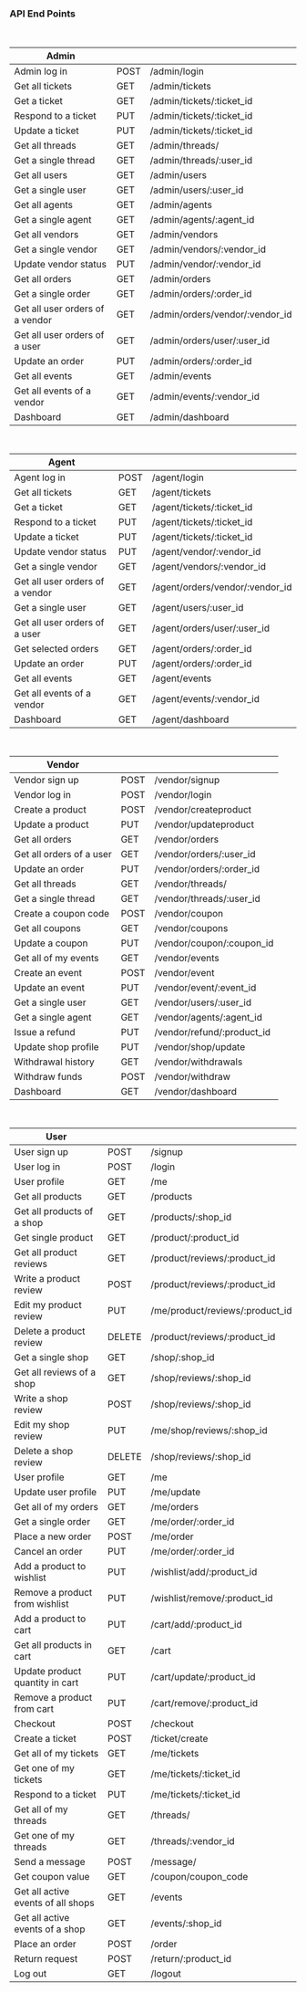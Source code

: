### API End Points

<br>

| Admin                           |      |                                 |
| ------------------------------- | ---- | ------------------------------- |
| Admin log in                    | POST | /admin/login                    |
| Get all tickets                 | GET  | /admin/tickets                  |
| Get a ticket                    | GET  | /admin/tickets/:ticket_id       |
| Respond to a ticket             | PUT  | /admin/tickets/:ticket_id       |
| Update a ticket                 | PUT  | /admin/tickets/:ticket_id       |
| Get all threads                 | GET  | /admin/threads/                 |
| Get a single thread             | GET  | /admin/threads/:user_id         |
| Get all users                   | GET  | /admin/users                    |
| Get a single user               | GET  | /admin/users/:user_id           |
| Get all agents                  | GET  | /admin/agents                   |
| Get a single agent              | GET  | /admin/agents/:agent_id         |
| Get all vendors                 | GET  | /admin/vendors                  |
| Get a single vendor             | GET  | /admin/vendors/:vendor_id       |
| Update vendor status            | PUT  | /admin/vendor/:vendor_id        |
| Get all orders                  | GET  | /admin/orders                   |
| Get a single order              | GET  | /admin/orders/:order_id         |
| Get all user orders of a vendor | GET  | /admin/orders/vendor/:vendor_id |
| Get all user orders of a user   | GET  | /admin/orders/user/:user_id     |
| Update an order                 | PUT  | /admin/orders/:order_id         |
| Get all events                  | GET  | /admin/events                   |
| Get all events of a vendor      | GET  | /admin/events/:vendor_id        |
| Dashboard                       | GET  | /admin/dashboard                |

<br>

| Agent                           |      |                                 |
| ------------------------------- | ---- | ------------------------------- |
| Agent log in                    | POST | /agent/login                    |
| Get all tickets                 | GET  | /agent/tickets                  |
| Get a ticket                    | GET  | /agent/tickets/:ticket_id       |
| Respond to a ticket             | PUT  | /agent/tickets/:ticket_id       |
| Update a ticket                 | PUT  | /agent/tickets/:ticket_id       |
| Update vendor status            | PUT  | /agent/vendor/:vendor_id        |
| Get a single vendor             | GET  | /agent/vendors/:vendor_id       |
| Get all user orders of a vendor | GET  | /agent/orders/vendor/:vendor_id |
| Get a single user               | GET  | /agent/users/:user_id           |
| Get all user orders of a user   | GET  | /agent/orders/user/:user_id     |
| Get selected orders             | GET  | /agent/orders/:order_id         |
| Update an order                 | PUT  | /agent/orders/:order_id         |
| Get all events                  | GET  | /agent/events                   |
| Get all events of a vendor      | GET  | /agent/events/:vendor_id        |
| Dashboard                       | GET  | /agent/dashboard                |

<br>

| Vendor                   |      |                            |
| ------------------------ | ---- | -------------------------- |
| Vendor sign up           | POST | /vendor/signup             |
| Vendor log in            | POST | /vendor/login              |
| Create a product         | POST | /vendor/createproduct      |
| Update a product         | PUT  | /vendor/updateproduct      |
| Get all orders           | GET  | /vendor/orders             |
| Get all orders of a user | GET  | /vendor/orders/:user_id    |
| Update an order          | PUT  | /vendor/orders/:order_id   |
| Get all threads          | GET  | /vendor/threads/           |
| Get a single thread      | GET  | /vendor/threads/:user_id   |
| Create a coupon code     | POST | /vendor/coupon             |
| Get all coupons          | GET  | /vendor/coupons            |
| Update a coupon          | PUT  | /vendor/coupon/:coupon_id  |
| Get all of my events     | GET  | /vendor/events             |
| Create an event          | POST | /vendor/event              |
| Update an event          | PUT  | /vendor/event/:event_id    |
| Get a single user        | GET  | /vendor/users/:user_id     |
| Get a single agent       | GET  | /vendor/agents/:agent_id   |
| Issue a refund           | PUT  | /vendor/refund/:product_id |
| Update shop profile      | PUT  | /vendor/shop/update        |
| Withdrawal history       | GET  | /vendor/withdrawals        |
| Withdraw funds           | POST | /vendor/withdraw           |
| Dashboard                | GET  | /vendor/dashboard          |

<br>

| User                               |        |                                 |
| ---------------------------------- | ------ | ------------------------------- |
| User sign up                       | POST   | /signup                         |
| User log in                        | POST   | /login                          |
| User profile                       | GET    | /me                             |
| Get all products                   | GET    | /products                       |
| Get all products of a shop         | GET    | /products/:shop_id              |
| Get single product                 | GET    | /product/:product_id            |
| Get all product reviews            | GET    | /product/reviews/:product_id    |
| Write a product review             | POST   | /product/reviews/:product_id    |
| Edit my product review             | PUT    | /me/product/reviews/:product_id |
| Delete a product review            | DELETE | /product/reviews/:product_id    |
| Get a single shop                  | GET    | /shop/:shop_id                  |
| Get all reviews of a shop          | GET    | /shop/reviews/:shop_id          |
| Write a shop review                | POST   | /shop/reviews/:shop_id          |
| Edit my shop review                | PUT    | /me/shop/reviews/:shop_id       |
| Delete a shop review               | DELETE | /shop/reviews/:shop_id          |
| User profile                       | GET    | /me                             |
| Update user profile                | PUT    | /me/update                      |
| Get all of my orders               | GET    | /me/orders                      |
| Get a single order                 | GET    | /me/order/:order_id             |
| Place a new order                  | POST   | /me/order                       |
| Cancel an order                    | PUT    | /me/order/:order_id             |
| Add a product to wishlist          | PUT    | /wishlist/add/:product_id       |
| Remove a product from wishlist     | PUT    | /wishlist/remove/:product_id    |
| Add a product to cart              | PUT    | /cart/add/:product_id           |
| Get all products in cart           | GET    | /cart                           |
| Update product quantity in cart    | PUT    | /cart/update/:product_id        |
| Remove a product from cart         | PUT    | /cart/remove/:product_id        |
| Checkout                           | POST   | /checkout                       |
| Create a ticket                    | POST   | /ticket/create                  |
| Get all of my tickets              | GET    | /me/tickets                     |
| Get one of my tickets              | GET    | /me/tickets/:ticket_id          |
| Respond to a ticket                | PUT    | /me/tickets/:ticket_id          |
| Get all of my threads              | GET    | /threads/                       |
| Get one of my threads              | GET    | /threads/:vendor_id             |
| Send a message                     | POST   | /message/                       |
| Get coupon value                   | GET    | /coupon/coupon_code             |
| Get all active events of all shops | GET    | /events                         |
| Get all active events of a shop    | GET    | /events/:shop_id                |
| Place an order                     | POST   | /order                          |
| Return request                     | POST   | /return/:product_id             |
| Log out                            | GET    | /logout                         |
